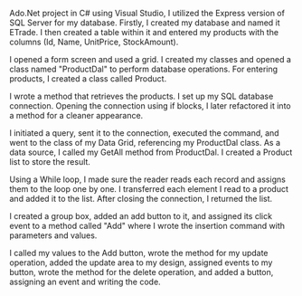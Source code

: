 Ado.Net project in C# using Visual Studio, I utilized the Express version of SQL Server for my database. Firstly, I created my database and named it ETrade. I then created a table within it and entered my products with the columns (Id, Name, UnitPrice, StockAmount).

I opened a form screen and used a grid. I created my classes and opened a class named "ProductDal" to perform database operations. For entering products, I created a class called Product.

I wrote a method that retrieves the products. I set up my SQL database connection. Opening the connection using if blocks, I later refactored it into a method for a cleaner appearance.

I initiated a query, sent it to the connection, executed the command, and went to the class of my Data Grid, referencing my ProductDal class. As a data source, I called my GetAll method from ProductDal. I created a Product list to store the result.

Using a While loop, I made sure the reader reads each record and assigns them to the loop one by one. I transferred each element I read to a product and added it to the list. After closing the connection, I returned the list.

I created a group box, added an add button to it, and assigned its click event to a method called "Add" where I wrote the insertion command with parameters and values.

I called my values to the Add button, wrote the method for my update operation, added the update area to my design, assigned events to my button, wrote the method for the delete operation, and added a button, assigning an event and writing the code.





